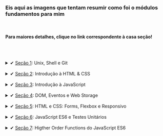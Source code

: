 ### Eis aqui as imagens que tentam resumir como foi o módulos fundamentos para mim
<br>

#### Para maiores detalhes, clique no link correspondente à casa seção!
<br>
<summary><h2 class="done"></h2></summary>

<details>
    <summary>✔ <a href="https://github.com/vinicius-virgilli/trybe-exercicios/tree/main/1%20-%20Fundamentos/1%20-%20Unix%2C%20Shell%20e%20Git" class="done">Seção 1</a>: Unix, Shell e Git</summary>

  - <p>Minha postagem no linkedin sobre os comandos divertidos:</p>
  <a href="https://www.linkedin.com/posts/vinicius-silva-virgilli_vqv-soutrybe-betrybe-activity-7029469353032978432-LluT?utm_source=share&utm_medium=member_desktop" target="_blank" rel="noopener noreferrer"><img style="margin: auto" src="postagem sobre comandos no terminal.png" alt="postagem sobre comandos no terminal"></a>
  </details>
  <br>

<details>
    <summary>✔ <a href="https://github.com/vinicius-virgilli/trybe-exercicios/tree/main/1%20-%20Fundamentos/1%20-%20Unix%2C%20Shell%20e%20Git" class="done">Seção 2</a>: Introdução à HTML & CSS</summary>

  - <p>Minha postagem no linkedin sobre o projeto desta seção (Lessons Learned):</p>
<a href="https://www.linkedin.com/posts/vinicius-silva-virgilli_vamoquevamo-activity-7032693126775345152-2jhq?utm_source=share&utm_medium=member_desktop" target="_blank" rel="noopener noreferrer"><img style="margin: auto" src="https://github.com/vinicius-virgilli/trybe-exercicios/blob/main/1%20-%20Fundamentos/2%20-%20Introdu%C3%A7%C3%A3o%20%C3%A0%20HTML%20%26%20CSS/imagens/aprova%C3%A7%C3%A3o%20exerc%C3%ADcio%20Projeto%20Lessons%20Learned.png" alt="postagem 1º projeto na Trybe"></a>

  - <p> Aprovação no exercício HTML Semântico :point_down:</p>
<img src="https://github.com/vinicius-virgilli/trybe-exercicios/blob/main/1%20-%20Fundamentos/2%20-%20Introdu%C3%A7%C3%A3o%20%C3%A0%20HTML%20%26%20CSS/imagens/aprova%C3%A7%C3%A3o%20exerc%C3%ADcio%20HTML%20Sem%C3%A2ntico.png">
  </details>
  <br>

<details>
    <summary>✔ <a href="https://github.com/vinicius-virgilli/trybe-exercicios/tree/main/1%20-%20Fundamentos/1%20-%20Unix%2C%20Shell%20e%20Git" class="done">Seção 3</a>: Introdução à JavaScript</summary>

  - <p>Aprovação no exercício Funções:</p>
<img src="./imagens/aprovação exercício Funcões.png" alt="print da aprovação exercício Funções">

  - <p>Aprovação no exercício Functions in Practice:</p>
<img src="./imagens/aprovação exercício Functions in Practice.png" alt="print da aprovação exercício Functions in Practice">

  - <p>Resultado no jogo Kahoot!:</p>
<p>Fiquei em 3º junto dos cologas Emerson Barros e Guilherme Azis! :point_down:
<img src="./imagens/terceira colocação non Kahoot.png" alt="print do pódio no Kahoot.png">

  - <p>Aprovação no projeto Playgroud Functions:</p>
<img src="./imagens/aprovação Playgroud Functions.png">
  </details>
  <br>

<details>
    <summary>✔ <a href="https://github.com/vinicius-virgilli/trybe-exercicios/tree/main/1%20-%20Fundamentos/1%20-%20Unix%2C%20Shell%20e%20Git" class="done">Seção 4</a>: DOM, Eventos e Web Storage</summary>

  - <p> Print da postagem do projeto Pixels Art versão 2.0 no linkedIn :point_down:
<img src="https://github.com/vinicius-virgilli/trybe-exercicios/blob/main/1%20-%20Fundamentos/4%20-%20JavaScript:%20DOM%2C%20Eventos%20e%20Web%20Storage/Imagens%20e%20v%C3%ADdeo/print%20da%20postagem%20do%20Pixels%20Art%20no%20linkedIn%20(c%C3%B3pia).png" alt="Print da postagem do projeto Pixels Art versão 2.0 no linkedIn">

  - <p> Print da postagem do projeto Pixels Art versão 1.0 no linkedIn :point_down:
<img src="https://github.com/vinicius-virgilli/trybe-exercicios/blob/main/1%20-%20Fundamentos/4%20-%20JavaScript:%20DOM%2C%20Eventos%20e%20Web%20Storage/Imagens%20e%20v%C3%ADdeo/postagem%20Pixels%20Art.png" alt="Print da postagem do projeto Pixels Art versão 1.0 no linkedIn">

  - <p> Aprovação no projeto Pixels Art :point_down:
<img src="https://github.com/vinicius-virgilli/trybe-exercicios/blob/main/1%20-%20Fundamentos/4%20-%20JavaScript:%20DOM%2C%20Eventos%20e%20Web%20Storage/Imagens%20e%20v%C3%ADdeo/aprova%C3%A7%C3%A3o%20projeto%20Pixels%20Art.png" alt="print da aprovação do projeto Pixels">

  - <p> Aprovação do exercício DOM Manipulation :point_down:
<img src="https://github.com/vinicius-virgilli/trybe-exercicios/blob/main/1%20-%20Fundamentos/4%20-%20JavaScript:%20DOM%2C%20Eventos%20e%20Web%20Storage/Imagens%20e%20v%C3%ADdeo/aprova%C3%A7%C3%A3o%20exerc%C3%ADcio%20DOM%20Manipulation.png" alt="Print da aprovação do exercício DOM - Manipulation">

  - <p> Aprovação no exercício Tryber Calendar :point_down:
<img src="https://github.com/vinicius-virgilli/trybe-exercicios/blob/main/1%20-%20Fundamentos/4%20-%20JavaScript:%20DOM%2C%20Eventos%20e%20Web%20Storage/Imagens%20e%20v%C3%ADdeo/aprova%C3%A7%C3%A3o%20exerc%C3%ADcio%20Tryber%20Calendar.png" alt="print da aprovação do exercício Tryber Calendar">

  </details>
  <br>

<details>
    <summary>✔ <a href="https://github.com/vinicius-virgilli/trybe-exercicios/tree/main/1%20-%20Fundamentos/1%20-%20Unix%2C%20Shell%20e%20Git" class="done">Seção 5</a>: HTML e CSS: Forms, Flexbox e Responsivo</summary>

  - <p>Print da postagem no linkedìn do projeto :point_down:</p>
<img src="https://github.com/vinicius-virgilli/trybe-exercicios/blob/main/1%20-%20Fundamentos/5%20-%20HTML%20e%20CSS:%20Forms%2C%20Flexbox%20e%20Responsivo/imagens/print%20da%20postagem%20do%20Trybewarts%20(c%C3%B3pia).png" alt="print da postagem do Trybewarts no linkedIn">

  - <p>Print tirado antes da última pergunta com eu em 2º lugar :point_down:</p>
<img src="https://github.com/vinicius-virgilli/trybe-exercicios/blob/main/1%20-%20Fundamentos/5%20-%20HTML%20e%20CSS:%20Forms%2C%20Flexbox%20e%20Responsivo/imagens/print%20do%20segundo%20lugar%20no%20kahoot%20antes%20da%20%C3%BAltima%20pergunta.png" alt="print de eu em 2º colocado antes da última pergunta no kahoot da seção 5">

  - <p>Print da página que organizei como exercício após a aula ao vivo :point_down:
<img src="https://github.com/vinicius-virgilli/trybe-exercicios/blob/main/1%20-%20Fundamentos/5%20-%20HTML%20e%20CSS:%20Forms%2C%20Flexbox%20e%20Responsivo/imagens/Print%20da%20p%C3%A1gina%20depois%20de%20organizada%20feita%20como%20exerc%C3%ADcio.png" alt="Print da página que organizei como exercício após a aula ao vivo">

  - <p>Print exercício Tech Gallery Feito :point_down:</p>
<img src="https://github.com/vinicius-virgilli/trybe-exercicios/blob/Fundamentos/5.4/1%20-%20Fundamentos/5%20-%20HTML%20e%20CSS:%20Forms%2C%20Flexbox%20e%20Responsivo/imagens/Print%20exerc%C3%ADcio%20Tech%20Gallery%20Feito.png" alt="aprovação no exercício Tech Gallery">

  - <p>Print da aprovação do exercício Tech Gallery :point_down:</p>
<img src="https://github.com/vinicius-virgilli/trybe-exercicios/blob/Fundamentos/5.4/1%20-%20Fundamentos/5%20-%20HTML%20e%20CSS:%20Forms%2C%20Flexbox%20e%20Responsivo/imagens/print%20aprova%C3%A7%C3%A3o%20exerc%C3%ADcio%20Tech%20Gallery.png" alt="Print exercício Tech Gallery Feito">

  - <p>Imagem do antes e depois do formulário :point_down:
<img src="https://github.com/vinicius-virgilli/trybe-exercicios/blob/main/1%20-%20Fundamentos/5%20-%20HTML%20e%20CSS:%20Forms%2C%20Flexbox%20e%20Responsivo/Dia%2002:%20Bibliotecas%20JavaScript%20e%20Frameworks%20CSS/Imagem/antes%20e%20depois%20do%20formul%C3%A1rio.png" alt="print do antes e depois do formulário">

  - <p> Imagem do formulário criado do zero depois do embunitado com o framwork bootstrap :point_down:</p>
<img src="https://github.com/vinicius-virgilli/trybe-exercicios/blob/main/1%20-%20Fundamentos/5%20-%20HTML%20e%20CSS:%20Forms%2C%20Flexbox%20e%20Responsivo/Dia%2001:%20HTML%20%26%20CSS%20-%20Forms/exerc%C3%ADcio%20ap%C3%B3s%20a%20aula%20ao%20vivo/imagem/print%20formul%C3%A1rio%20pronto.png" alt="print do formulário criado do zero depois de enbunitado com o framwork bootstrap">
  </details>
  <br>

<details>
    <summary>✔ <a href="https://github.com/vinicius-virgilli/trybe-exercicios/tree/main/1%20-%20Fundamentos/1%20-%20Unix%2C%20Shell%20e%20Git" class="done">Seção 6</a>: JavaScript ES6 e Testes Unitários</summary>

  - <p>Print da aprovação no projeto Testes Unitários em JavaScript :point_down:</p>
<img src="https://github.com/vinicius-virgilli/trybe-exercicios/blob/main/1%20-%20Fundamentos/6%20-%20Introdu%C3%A7%C3%A3o%20%C3%A0%20JavaScript%20ES6%20e%20Testes%20Unit%C3%A1rios/imagens/Print%20da%20aprova%C3%A7%C3%A3o%20no%20exerc%C3%ADcio%20Tests%20in%20Practice.png" alt="Print da aprovação no projeto Testes Unitários">

  - <p>Print da aprovação no exercício Tests in Practice :point_down:</p>
<img src="https://github.com/vinicius-virgilli/trybe-exercicios/blob/main/1%20-%20Fundamentos/6%20-%20Introdu%C3%A7%C3%A3o%20%C3%A0%20JavaScript%20ES6%20e%20Testes%20Unit%C3%A1rios/imagens/Print%20da%20aprova%C3%A7%C3%A3o%20no%20exerc%C3%ADcio%20Tests%20in%20Practice.png" alt="Print da aprovação no exercício Testes in Practice">
  </details>
  <br>

<details>
    <summary>✔ <a href="https://github.com/vinicius-virgilli/trybe-exercicios/tree/main/1%20-%20Fundamentos/1%20-%20Unix%2C%20Shell%20e%20Git" class="done">Seção 7</a>: Higther Order Functions do JavaScript ES6</summary>

  - print da aprovação no exercício Books Functions :point_down:
<img src="https://github.com/vinicius-virgilli/trybe-exercicios/blob/main/1%20-%20Fundamentos/7%20-%20Higher%20Order%20Functions%20do%20JavaScript%20ES6/imagens/print%20aprova%C3%A7%C3%A3o%20no%20Books%20Functions.png" alt="print da aprovação no exercício Books Functions">

  - Print da aprovação no exercício Library Organization :point_down:
<img src="https://github.com/vinicius-virgilli/trybe-exercicios/blob/main/1%20-%20Fundamentos/7%20-%20Higher%20Order%20Functions%20do%20JavaScript%20ES6/imagens/print%20da%20aprova%C3%A7%C3%A3o%20no%20exerc%C3%ADcio%20Library%20Organization.png" alt="Print da aprovação no exercício Library Organization">

  - Print do meu desempenho no quiz do dia 5:point_down:
<img src="https://github.com/vinicius-virgilli/trybe-exercicios/blob/main/1%20-%20Fundamentos/7%20-%20Higher%20Order%20Functions%20do%20JavaScript%20ES6/imagens/Print%20do%20meu%20desempenho%20no%20quiz.png" alt="Print do meu desempenho no quiz">

  - Print da aprovação no Zoo Functions :point_down:
<img src="" alt="Print da aprovação no Zoo Functions">
  </details>
  